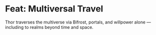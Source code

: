 # Feat: Multiversal Travel

Thor traverses the multiverse via Bifrost, portals, and willpower alone — including to realms beyond time and space.